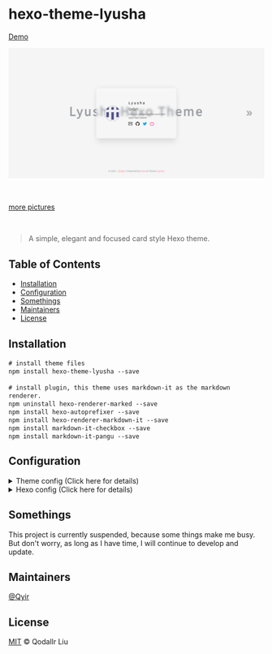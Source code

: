 # hexo-theme-lyusha

[Demo](https://blog.qoqyir.com/hexo-theme-lyusha)

![index.png](./screenshot/index.png)

<br>

[more pictures](./screenshot/)

<br>

>A simple, elegant and focused card style Hexo theme.

## Table of Contents

  - [Installation](#installation)
  - [Configuration](#configuration)
  - [Somethings](#somethings)
  - [Maintainers](#maintainers)
  - [License](#license)

## Installation

```
# install theme files
npm install hexo-theme-lyusha --save

# install plugin, this theme uses markdown-it as the markdown renderer.
npm uninstall hexo-renderer-marked --save
npm install hexo-autoprefixer --save
npm install hexo-renderer-markdown-it --save
npm install markdown-it-checkbox --save
npm install markdown-it-pangu --save
```

## Configuration

<details>
<summary>
Theme config (Click here for details)
</summary>

```
# create a "_config.lyusha.yml" file in the root directory
# and add the following content to this file

# base
avatar: https://api.prodless.com/avatar.png
index_text: 'Lyusha Hexo Theme'
description: 'A simple, elegant and focused card style Hexo theme'
language: zh-CN
footer_author_link: https://github.com/Qyir/

# links
# https://simpleicons.org/
links:
  - name: email
    url: voyoaugi@gmail.com
  - name: github
    url: https://github.com/Qyir/
  - name: twitter
    url: https://twitter.com/QoQyir
  - name: bilibili
    url: https://space.bilibili.com/89553968
  # - name: instagram
  #   url:
  # - name: telegram
  #   url:
  # - name: zhihu
  #   url:
  # - name: sinaweibo
  #   url:
  ## other social links
  # - name:
  #   url:
  #   icon:

# about the "latest" mark
post_latest: true

# path of posts collection folder and posts list page
articles_folder: ''
```
</details>

<details>
<summary>
Hexo config (Click here for details)
</summary>

```
...
# add to hexo '_config.yml'

# Hexo-autoprefixer
autoprefixer:
  exclude:
    - '*.min.css'
  browsers:
    - 'last 2 versions'

# hexo-renderer-markdown-it
markdown:
  preset: 'default'
  render:
    html: true
    xhtmlOut: false
    langPrefix: 'language-'
    breaks: true
    linkify: true
    typographer: true
    quotes: '“”‘’'
  enable_rules:
  disable_rules:
  plugins:
    - markdown-it-abbr
    - markdown-it-cjk-breaks
    - markdown-it-container
    - markdown-it-deflist
    - markdown-it-emoji
    - markdown-it-footnote
    - markdown-it-ins
    - markdown-it-mark
    - markdown-it-sub
    - markdown-it-sup
    - markdown-it-pangu
    - name: 'markdown-it-checkbox'
      options:
        divWrap: true
        readonly: true # set the input to be readonly. this ensures that users cannot toggle the checkbox in the browser
  anchors:
    level: 1
    collisionSuffix: ''
    permalink: true
    permalinkClass: 'header-anchor'
    permalinkSide: 'left'
    permalinkSymbol: ''
    case: 1
    separator: '-'
```
</details>

## Somethings

This project is currently suspended, because some things make me busy. But don't worry, as long as I have time, I will continue to develop and update.

## Maintainers

[@Qyir](https://github.com/Qyir)

## License

[MIT](./LICENSE) © Qodallr Liu

